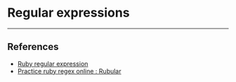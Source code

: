 # Regular expressions

---

## References

* [Ruby regular expression](http://rubylearning.com/satishtalim/ruby_time_class.html)
* [Practice ruby regex online : Rubular](https://rubular.com/)
